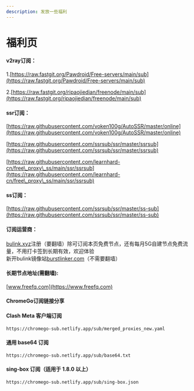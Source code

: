 ```yaml
---
description: 发放一些福利
---
```


# 福利页

#### v2ray订阅：

1.[https://raw.fastgit.org/Pawdroid/Free-servers/main/sub](https://raw.fastgit.org/Pawdroid/Free-servers/main/sub)

2.[https://raw.fastgit.org/ripaojiedian/freenode/main/sub](https://raw.fastgit.org/ripaojiedian/freenode/main/sub)

#### ssr订阅：

[https://raw.githubusercontent.com/voken100g/AutoSSR/master/online](https://raw.githubusercontent.com/voken100g/AutoSSR/master/online)

[https://raw.githubusercontent.com/ssrsub/ssr/master/ssrsub](https://raw.githubusercontent.com/ssrsub/ssr/master/ssrsub)

[https://raw.githubusercontent.com/learnhard-cn/free\_proxy\_ss/main/ssr/ssrsub](https://raw.githubusercontent.com/learnhard-cn/free\_proxy\_ss/main/ssr/ssrsub)

#### ss订阅：

[https://raw.githubusercontent.com/ssrsub/ssr/master/ss-sub](https://raw.githubusercontent.com/ssrsub/ssr/master/ss-sub)

#### 订阅运营商：

[bulink.xyz](https://bulink.xyz/)注册（要翻墙）除可订阅本页免费节点，还有每月5G自建节点免费流量，不用打卡签到长期有效，欢迎体验\
新开bulink镜像站[burstlinker.com](https://www.burstlinker.com/)（不需要翻墙）

#### 长期节点地址(需翻墙):

[www.freefq.com](https://www.freefq.com)

#### ChromeGo订阅链接分享

#### Clash Meta 客户端订阅

```
https://chromego-sub.netlify.app/sub/merged_proxies_new.yaml
```

#### 通用 base64 订阅

```
https://chromego-sub.netlify.app/sub/base64.txt
```

#### sing-box 订阅（适用于 1.8.0 以上）

```
https://chromego-sub.netlify.app/sub/sing-box.json
```
